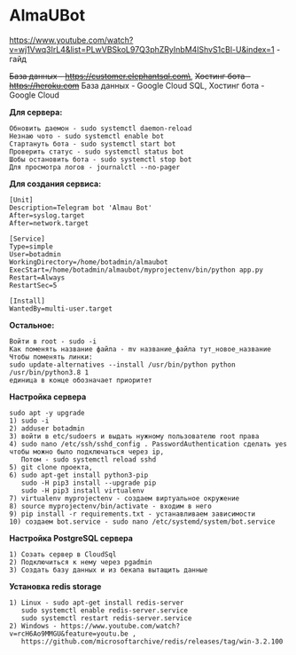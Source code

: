 # AlmaUBot
https://www.youtube.com/watch?v=wj1Vwq3IrL4&list=PLwVBSkoL97Q3phZRyInbM4lShvS1cBl-U&index=1 - гайд

~~База данных - https://customer.elephantsql.com\~~,
~~Хостинг бота - https://heroku.com~~
База данных - Google Cloud SQL,
Хостинг бота - Google Cloud

**Для сервера:**
```
Обновить даемон - sudo systemctl daemon-reload
Незнаю чото - sudo systemctl enable bot
Стартануть бота - sudo systemctl start bot
Проверить статус - sudo systemctl status bot
Шобы остановить бота - sudo systemctl stop bot
Для просмотра логов - journalctl --no-pager
```

**Для создания сервиса:**
```
[Unit]
Description=Telegram bot 'Almau Bot'
After=syslog.target
After=network.target

[Service]
Type=simple
User=botadmin
WorkingDirectory=/home/botadmin/almaubot
ExecStart=/home/botadmin/almaubot/myprojectenv/bin/python app.py
Restart=Always
RestartSec=5

[Install]
WantedBy=multi-user.target
```
**Остальное:**
```
Войти в root - sudo -i
Как поменять название файла - mv название_файла тут_новое_название
Чтобы поменять линки:
sudo update-alternatives --install /usr/bin/python python /usr/bin/python3.8 1
единица в конце обозначает приоритет
```
**Настройка сервера**
```
sudo apt -y upgrade
1) sudo -i
2) adduser botadmin
3) войти в etc/sudoers и выдать нужному пользователю root права
4) sudo nano /etc/ssh/sshd_config . PasswordAuthentication сделать yes
чтобы можно было подключаться через ip,
   Потом - sudo systemctl reload sshd
5) git clone проекта,
6) sudo apt-get install python3-pip
   sudo -H pip3 install --upgrade pip
   sudo -H pip3 install virtualenv
7) virtualenv myprojectenv - создаем виртуальное окружение
8) source myprojectenv/bin/activate - входим в него
9) pip install -r requirements.txt - устанавливаем зависимости
10) создаем bot.service - sudo nano /etc/systemd/system/bot.service
```
**Настройка PostgreSQL сервера**
```
1) Созать сервер в CloudSql
2) Подключиться к нему через pgadmin
3) Создать базу данных и из бекапа вытащить данные
```
**Установка redis storage**
```
1) Linux - sudo apt-get install redis-server
   sudo systemctl enable redis-server.service
   sudo systemctl restart redis-server.service
2) Windows - https://www.youtube.com/watch?v=rcH6Ao9MMGU&feature=youtu.be ,
   https://github.com/microsoftarchive/redis/releases/tag/win-3.2.100
```